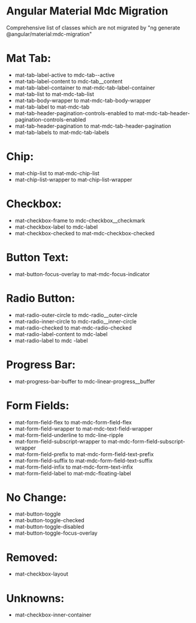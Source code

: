 # Angular Material Mdc Migration
Comprehensive list of classes which are not migrated by "ng generate @angular/material:mdc-migration"

# Mat Tab:
- mat-tab-label-active to mdc-tab--active
- mat-tab-label-content to mdc-tab__content
- mat-tab-label-container to mat-mdc-tab-label-container
- mat-tab-list to mat-mdc-tab-list
- mat-tab-body-wrapper to mat-mdc-tab-body-wrapper
- mat-tab-label to mat-mdc-tab
- mat-tab-header-pagination-controls-enabled to mat-mdc-tab-header-pagination-controls-enabled
- mat-tab-header-pagination to mat-mdc-tab-header-pagination
- mat-tab-labels to mat-mdc-tab-labels

# Chip:
- mat-chip-list to mat-mdc-chip-list
- mat-chip-list-wrapper to mat-chip-list-wrapper

# Checkbox:
- mat-checkbox-frame to mdc-checkbox__checkmark
- mat-checkbox-label to mdc-label
- mat-checkbox-checked to mat-mdc-checkbox-checked

# Button Text:
- mat-button-focus-overlay to mat-mdc-focus-indicator

# Radio Button:
- mat-radio-outer-circle to mdc-radio__outer-circle
- mat-radio-inner-circle to mdc-radio__inner-circle
- mat-radio-checked to mat-mdc-radio-checked
- mat-radio-label-content to mdc-label
- mat-radio-label to mdc -label


# Progress Bar:
- mat-progress-bar-buffer to mdc-linear-progress__buffer

# Form Fields:
- mat-form-field-flex to mat-mdc-form-field-flex
- mat-form-field-wrapper to mat-mdc-text-field-wrapper
- mat-form-field-underline to mdc-line-ripple
- mat-form-field-subscript-wrapper to mat-mdc-form-field-subscript-wrapper
- mat-form-field-prefix to mat-mdc-form-field-text-prefix
- mat-form-field-suffix to mat-mdc-form-field-text-suffix
- mat-form-field-infix to mat-mdc-form-text-infix
- mat-form-field-label to mat-mdc-floating-label

# No Change:
- mat-button-toggle
- mat-button-toggle-checked
- mat-button-toggle-disabled
- mat-button-toggle-focus-overlay

# Removed:
- mat-checkbox-layout

# Unknowns:
- mat-checkbox-inner-container

